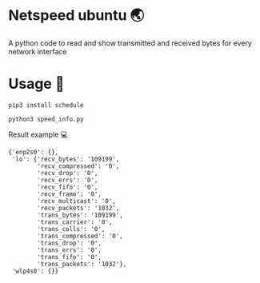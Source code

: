 # Netspeed ubuntu :earth_asia:
A python code to read and show transmitted and received bytes for every network interface

# Usage :loudspeaker:
```
pip3 install schedule
```

```
python3 speed_info.py
```
Result example :computer:
```
{'enp2s0': {},
 'lo': {'recv_bytes': '109199',
        'recv_compressed': '0',
        'recv_drop': '0',
        'recv_errs': '0',
        'recv_fifo': '0',
        'recv_frame': '0',
        'recv_multicast': '0',
        'recv_packets': '1032',
        'trans_bytes': '109199',
        'trans_carrier': '0',
        'trans_colls': '0',
        'trans_compressed': '0',
        'trans_drop': '0',
        'trans_errs': '0',
        'trans_fifo': '0',
        'trans_packets': '1032'},
 'wlp4s0': {}}

```
